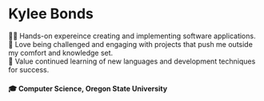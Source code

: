 <!---
halekyl/halekyl is a ✨ special ✨ repository because its `README.md` (this file) appears on your GitHub profile.
You can click the Preview link to take a look at your changes.
--->
# Kylee Bonds
:woman_technologist:  Hands-on expereince creating and implementing software applications.\
:muscle: Love being challenged and engaging with projects that push me outside my comfort and knowledge set.\
:brain: Value continued learning of new languages and development techniques for success. 

#### :mortar_board: Computer Science, Oregon State University
